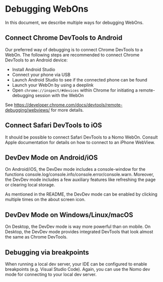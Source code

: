 # Debugging WebOns

In this document, we describe multiple ways for debugging WebOns.

## Connect Chrome DevTools to Android

Our preferred way of debugging is to connect Chrome DevTools to a WebOn.
The following steps are recommended to connect Chrome DevTools to an Android device:

- Install Android Studio
- Connect your phone via USB
- Launch Android Studio to see if the connected phone can be found
- Launch your WebOn by using a deeplink
- Open `chrome://inspect/#devices` within Chrome for initiating a remote-debugging session with the WebOn

See <https://developer.chrome.com/docs/devtools/remote-debugging/webviews/> for more details.

## Connect Safari DevTools to iOS

It should be possible to connect Safari DevTools to a Nomo WebOn.
Consult Apple documentation for details on how to connect to an iPhone WebView.

## DevDev Mode on Android/iOS

On Android/iOS, the DevDev mode includes a console-window for the functions console.log/console.info/console.error/console.warn.
Moreover, the DevDev mode includes a few auxiliary features like refreshing the page or clearing local storage.

As mentioned in the README, the DevDev mode can be enabled by clicking multiple times on the about screen icon.

## DevDev Mode on Windows/Linux/macOS

On Desktop, the DevDev mode is way more powerful than on mobile.
On Desktop, the DevDev mode provides integrated DevTools that look almost the same as Chrome DevTools.

## Debugging via breakpoints

When running a local dev server, your IDE can be configured to enable breakpoints (e.g. Visual Studio Code).
Again, you can use the Nomo dev mode for connecting to your local dev server.
